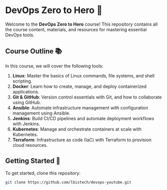 # DevOps Zero to Hero 🚀

Welcome to the **DevOps Zero to Hero** course! This repository contains all the course content, materials, and resources for mastering essential DevOps tools.

## Course Outline 📚

In this course, we will cover the following tools:

1. **Linux**: Master the basics of Linux commands, file systems, and shell scripting.
2. **Docker**: Learn how to create, manage, and deploy containerized applications.
3. **Git & GitHub**: Version control essentials with Git, and how to collaborate using GitHub.
4. **Ansible**: Automate infrastructure management with configuration management using Ansible.
5. **Jenkins**: Build CI/CD pipelines and automate deployment workflows with Jenkins.
6. **Kubernetes**: Manage and orchestrate containers at scale with Kubernetes.
7. **Terraform**: Infrastructure as code (IaC) with Terraform to provision cloud resources.

## Getting Started 🚦

To get started, clone this repository:

```bash
git clone https://github.com/lbistech/devops-youtube.git